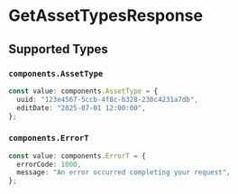 # GetAssetTypesResponse


## Supported Types

### `components.AssetType`

```typescript
const value: components.AssetType = {
  uuid: "123e4567-5ccb-4f8c-b328-230c4231a7db",
  editDate: "2025-07-01 12:00:00",
};
```

### `components.ErrorT`

```typescript
const value: components.ErrorT = {
  errorCode: 1000,
  message: "An error occurred completing your request",
};
```


